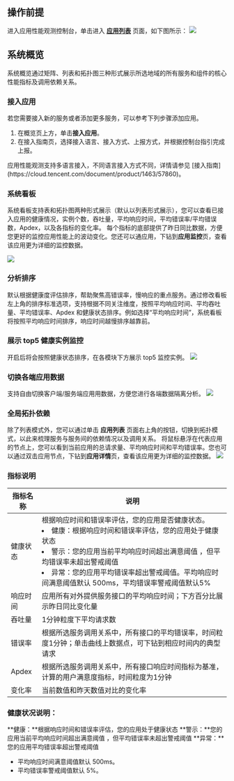 
## 操作前提
进入应用性能观测控制台，单击进入 [**应用列表**](https://console.cloud.tencent.com/apm/monitor/system) 页面，如下图所示：
![](https://qcloudimg.tencent-cloud.cn/raw/ac0dbd06e72c4f089570b8c974b6d384.png)

## 系统概览
系统概览通过矩阵、列表和拓扑图三种形式展示所选地域的所有服务和组件的核心性能指标及调用依赖关系。

### 接入应用
若您需要接入新的服务或者添加更多服务，可以参考下列步骤添加应用。
1. 在概览页上方，单击**接入应用**。
2. 在接入指南页，选择接入语言、接入方式、上报方式，并根据控制台指引完成上报。


<dx-alert infotype="explain" title="">
应用性能观测支持多语言接入，不同语言接入方式不同，详情请参见 [接入指南](https://cloud.tencent.com/document/product/1463/57860)。
</dx-alert>


### 系统看板
系统看板支持表和拓扑图两种形式展示（默认以列表形式展示），您可以查看已接入应用的健康情况，实例个数，吞吐量，平均响应时间，平均错误率/平均错误数，Apdex，以及各指标的变化率。
每个指标的底部提供了昨日同比数据，方便您更好的监控应用性能上的波动变化。您还可以通应用，下钻到**应用监控**页，查看该应用更为详细的监控数据。


![](https://qcloudimg.tencent-cloud.cn/raw/16fb799cb5b40c6b35fad2d692d0d072.png)

### 分析排序
默认根据健康度评估排序，帮助聚焦高错误率，慢响应的重点服务。通过修改看板左上角的排序标准选项，支持根据不同关注维度，按照平均响应时间、平均吞吐量、平均错误率、Apdex 和健康状态排序。例如选择“平均响应时间”，系统看板将按照平均响应时间排序，响应时间越慢排序越靠前。

### 展示 top5 健康实例监控
开启后将会按照健康状态排序，在各模块下方展示 top5 监控实例。
![](https://qcloudimg.tencent-cloud.cn/raw/b059e368f143bdb9d2086aafce829991.png)

### 切换各端应用数据
支持自由切换客户端/服务端应用用数据，方便您进行各端数据隔离分析。
![](https://qcloudimg.tencent-cloud.cn/raw/839688c187d504e3c58562cc52f350e8.png)



### 全局拓扑依赖
除了列表模式外，您可以通过单击 **应用列表** 页面右上角的按钮，切换到拓扑模式，以此来梳理服务与服务间的依赖情况以及调用关系。
将鼠标悬浮在代表应用的节点上，您可以看到当前应用的总请求量、平均响应时间和平均错误率。您也可以通过双击应用节点，下钻到**应用详情**页，查看该应用更为详细的监控数据。
![](https://qcloudimg.tencent-cloud.cn/raw/a5a0ffdd95107fb49763384f5b496c2a.png)

### 指标说明

| 指标名称| 说明 | 
|---------|---------|
|健康状态 | 根据响应时间和错误率评估，您的应用是否健康状态。<br><li>健康：根据响应时间和错误率评估，您的应用处于健康状态<li>警示：您的应用当前平均响应时间超出满意阈值 ，但平均错误率未超出警戒阈值</li><li>异常：您的应用平均错误率超出警戒阈值。平均响应时间满意阈值默认 500ms，平均错误率警戒阈值默认5%</li>| 
|响应时间|应用所有对外提供服务接口的平均响应时间；下方百分比展示昨日同比变化量|
|吞吐量|1分钟粒度下平均请求数|
|错误率|根据所选服务调用关系中，所有接口的平均错误率，时间粒度1分钟；单击曲线上数据点，可下钻到相应时间内的典型请求|
|Apdex|根据所选服务调用关系中，所有接口响应时间指标为基准，计算的用户满意度指标，时间粒度为1分钟|
|变化率|当前数值和昨天数值对比的变化率|

### 健康状况说明：

**健康：**根据响应时间和错误率评估，您的应用处于健康状态
**警示：**您的应用当前平均响应时间超出满意阈值 ，但平均错误率未超出警戒阈值
**异常：**您的应用平均错误率超出警戒阈值

- 平均响应时间满意阈值默认 500ms。
- 平均错误率警戒阈值默认 5%。

